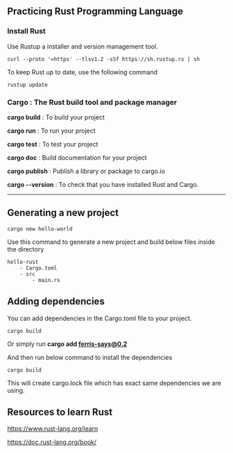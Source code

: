 ## Practicing Rust Programming Language

### Install Rust
Use Rustup a installer and version management tool.
```
curl --proto '=https' --tlsv1.2 -sSf https://sh.rustup.rs | sh
```

To keep Rust up to date, use the following command
```
rustup update
```

### Cargo : The Rust build tool and package manager

**cargo build** : To build your project

**cargo run** : To run your project

**cargo test** : To test your project

**cargo doc** : Build documentation for your project

**cargo publish** : Publish a library or package to cargo.io

**cargo --version** : To check that you have installed Rust and Cargo.
<hr>

## Generating a new project

```
cargo new hello-world
```
Use this command to generate a new project and build below files inside the directory
```
hello-rust
    - Cargo.toml
    - src
        - main.rs
```

## Adding dependencies
You can add dependencies in the Cargo.toml file to your project.
```
cargo build
```

Or simply run **cargo add ferris-says@0.2**

And then run below command to install the dependencies
```
cargo build
```
This will create cargo.lock file which has exact same dependencies we are using.

## Resources to learn Rust
https://www.rust-lang.org/learn

https://doc.rust-lang.org/book/

